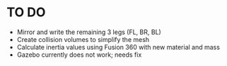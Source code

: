 # TO DO

- Mirror and write the remaining 3 legs (FL, BR, BL)
- Create collision volumes to simplify the mesh
- Calculate inertia values using Fusion 360 with new material and mass
- Gazebo currently does not work; needs fix